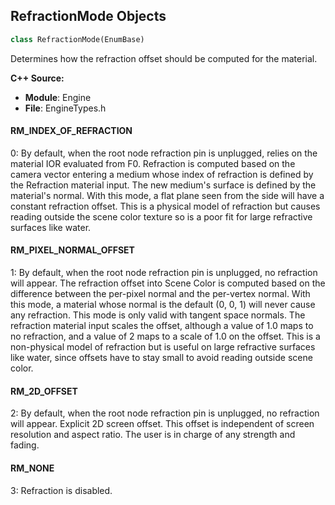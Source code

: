 ## RefractionMode Objects

```python
class RefractionMode(EnumBase)
```

Determines how the refraction offset should be computed for the material.

**C++ Source:**

- **Module**: Engine
- **File**: EngineTypes.h

<a id="unreal.RefractionMode.RM_INDEX_OF_REFRACTION"></a>

#### RM_INDEX_OF_REFRACTION

0: By default, when the root node refraction pin is unplugged, relies on the material IOR evaluated from F0.
Refraction is computed based on the camera vector entering a medium whose index of refraction is defined by the Refraction material input.
The new medium's surface is defined by the material's normal.  With this mode, a flat plane seen from the side will have a constant refraction offset.
This is a physical model of refraction but causes reading outside the scene color texture so is a poor fit for large refractive surfaces like water.

<a id="unreal.RefractionMode.RM_PIXEL_NORMAL_OFFSET"></a>

#### RM_PIXEL_NORMAL_OFFSET

1: By default, when the root node refraction pin is unplugged, no refraction will appear.
The refraction offset into Scene Color is computed based on the difference between the per-pixel normal and the per-vertex normal.
With this mode, a material whose normal is the default (0, 0, 1) will never cause any refraction.  This mode is only valid with tangent space normals.
The refraction material input scales the offset, although a value of 1.0 maps to no refraction, and a value of 2 maps to a scale of 1.0 on the offset.
This is a non-physical model of refraction but is useful on large refractive surfaces like water, since offsets have to stay small to avoid reading outside scene color.

<a id="unreal.RefractionMode.RM_2D_OFFSET"></a>

#### RM_2D_OFFSET

2: By default, when the root node refraction pin is unplugged, no refraction will appear.
Explicit 2D screen offset. This offset is independent of screen resolution and aspect ratio. The user is in charge of any strength and fading.

<a id="unreal.RefractionMode.RM_NONE"></a>

#### RM_NONE

3: Refraction is disabled.

<a id="unreal.RefractionCoverageMode"></a>